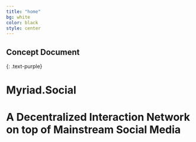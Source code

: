```yaml
---
title: "home"
bg: white
color: black
style: center
---
```


## Concept Document
{: .text-purple}

# **Myriad.Social** 
# A Decentralized Interaction Network on top of Mainstream Social Media
